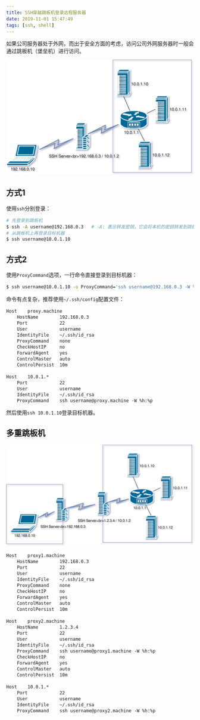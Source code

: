 ```yaml
---
title: SSH穿越跳板机登录远程服务器
date: 2019-11-01 15:47:49
tags: [ssh, shell]
---
```


如果公司服务器处于外网，而出于安全方面的考虑，访问公司外网服务器时一般会通过跳板机（堡垒机）进行访问。

![](/images/ssh-board-1.svg)

## 方式1

使用`ssh`分别登录：

```bash
# 先登录到跳板机
$ ssh -A username@192.168.0.3   # -A: 表示转发密钥，它会将本机的密钥转发到跳板机上，从跳板机登录目标机器时会使用该密钥
# 从跳板机上再登录目标机器
$ ssh username@10.0.1.10
```

## 方式2

使用`ProxyCommand`选项，一行命令直接登录到目标机器：

```bash
$ ssh username@10.0.1.10 -o ProxyCommand='ssh username@192.168.0.3 -W %h:%p'
```

<!--more-->

命令有点复杂，推荐使用`~/.ssh/config`配置文件：

```
Host    proxy.machine
    HostName        192.168.0.3
    Port            22
    User            username
    IdentityFile    ~/.ssh/id_rsa
    ProxyCommand    none
    CheckHostIP     no
    ForwardAgent    yes
    ControlMaster   auto
    ControlPersist  10m

Host    10.0.1.*
    Port            22
    User            username
    IdentityFile    ~/.ssh/id_rsa
    ProxyCommand    ssh username@proxy.machine -W %h:%p
```

然后使用`ssh 10.0.1.10`登录目标机器。

## 多重跳板机

![](/images/ssh-board-2.svg)

```
Host    proxy1.machine
    HostName        192.168.0.3
    Port            22
    User            username
    IdentityFile    ~/.ssh/id_rsa
    ProxyCommand    none
    CheckHostIP     no
    ForwardAgent    yes
    ControlMaster   auto
    ControlPersist  10m

Host    proxy2.machine
    HostName        1.2.3.4
    Port            22
    User            username
    IdentityFile    ~/.ssh/id_rsa
    ProxyCommand    ssh username@proxy1.machine -W %h:%p
    CheckHostIP     no
    ForwardAgent    yes
    ControlMaster   auto
    ControlPersist  10m

Host    10.0.1.*
    Port            22
    User            username
    IdentityFile    ~/.ssh/id_rsa
    ProxyCommand    ssh username@proxy2.machine -W %h:%p
```

